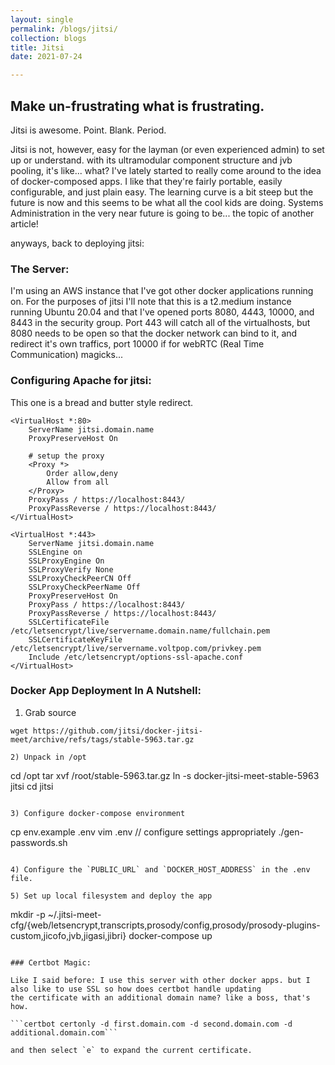 ```yaml
---
layout: single
permalink: /blogs/jitsi/
collection: blogs
title: Jitsi
date: 2021-07-24

---
```


## Make un-frustrating what is frustrating.

Jitsi is awesome. Point. Blank. Period.

Jitsi is not, however, easy for the layman (or even experienced admin) to set up or understand.
with its ultramodular component structure and jvb pooling, it's like... what? I've lately started 
to really come around to the idea of docker-composed apps. I like that they're fairly portable, easily 
configurable, and just plain easy. The learning curve is a bit steep but the future is now and this seems 
to be what all the cool kids are doing. Systems Administration in the very near future is going to be... 
the topic of another article!

anyways, back to deploying jitsi:

### The Server:

I'm using an AWS instance that I've got other docker applications running on. For the purposes of jitsi I'll note 
that this is a t2.medium instance running Ubuntu 20.04 and that I've opened ports 8080, 4443, 10000, and 8443 in
the security group. Port 443 will catch all of the virtualhosts, but 8080 needs to be open so that the docker network
can bind to it, and redirect it's own traffics, port 10000 if for webRTC (Real Time Communication) magicks...

### Configuring Apache for jitsi:

This one is a bread and butter style redirect.

```
<VirtualHost *:80>
    ServerName jitsi.domain.name
    ProxyPreserveHost On

    # setup the proxy
    <Proxy *>
        Order allow,deny
        Allow from all
    </Proxy>
    ProxyPass / https://localhost:8443/
    ProxyPassReverse / https://localhost:8443/
</VirtualHost>

<VirtualHost *:443>
    ServerName jitsi.domain.name
    SSLEngine on
    SSLProxyEngine On
    SSLProxyVerify None
    SSLProxyCheckPeerCN Off
    SSLProxyCheckPeerName Off
    ProxyPreserveHost On
    ProxyPass / https://localhost:8443/
    ProxyPassReverse / https://localhost:8443/
    SSLCertificateFile      /etc/letsencrypt/live/servername.domain.name/fullchain.pem
    SSLCertificateKeyFile /etc/letsencrypt/live/servername.voltpop.com/privkey.pem
    Include /etc/letsencrypt/options-ssl-apache.conf
</VirtualHost>
```

### Docker App Deployment In A Nutshell:

1) Grab source
```
wget https://github.com/jitsi/docker-jitsi-meet/archive/refs/tags/stable-5963.tar.gz

2) Unpack in /opt
```
cd /opt
tar xvf /root/stable-5963.tar.gz
ln -s docker-jitsi-meet-stable-5963 jitsi
cd jitsi
```

3) Configure docker-compose environment
```
cp env.example .env
vim .env // configure settings appropriately
./gen-passwords.sh
```

4) Configure the `PUBLIC_URL` and `DOCKER_HOST_ADDRESS` in the .env file.

5) Set up local filesystem and deploy the app
```
mkdir -p ~/.jitsi-meet-cfg/{web/letsencrypt,transcripts,prosody/config,prosody/prosody-plugins-custom,jicofo,jvb,jigasi,jibri}
docker-compose up 
```

### Certbot Magic:

Like I said before: I use this server with other docker apps. but I also like to use SSL so how does certbot handle updating
the certificate with an additional domain name? like a boss, that's how.

```certbot certonly -d first.domain.com -d second.domain.com -d additional.domain.com```

and then select `e` to expand the current certificate.
